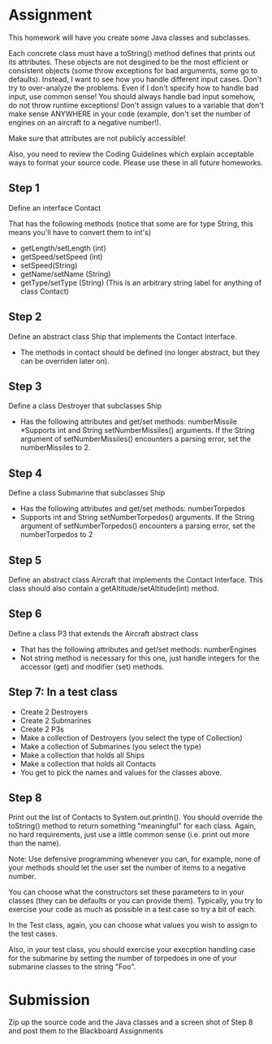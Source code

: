 # Assignment

This homework will have you create some Java classes and subclasses.

Each concrete class must have a toString() method defines that prints out its attributes. These objects are not desgined to be the most efficient or consistent objects (some throw exceptions for bad arguments, some go to defaults). Instead, I want to see how you handle different input cases. Don't try to over-analyze the problems. Even if I don't specify how to handle bad input, use common sense! You should always handle bad input somehow, do not throw runtime exceptions! Don't assign values to a variable that don't make sense ANYWHERE in your code (example, don't set the number of engines on an aircraft to a negative number!).

Make sure that attributes are not publicly accessible!

Also, you need to review the Coding Guidelines which explain acceptable ways to format your source code. Please use these in all future homeworks.

## Step 1

Define an interface Contact

That has the following methods (notice that some are for type String, this means you'll have to convert them to int's)
* getLength/setLength (int)
* getSpeed/setSpeed (int)
* setSpeed(String)
* getName/setName (String)
* getType/setType (String) (This is an arbitrary string label for anything of class Contact)

## Step 2

Define an abstract class Ship that implements the Contact Interface. 

* The methods in contact should be defined (no longer abstract, but they can be overriden later on).

## Step 3

Define a class Destroyer that subclasses Ship

* Has the following attributes and get/set methods: numberMissile
*Supports int and String setNumberMissiles() arguments. If the String argument of setNumberMissiles() encounters a parsing error, set the numberMissiles to 2.

## Step 4

Define a class Submarine that subclasses Ship

* Has the following attributes and get/set methods: numberTorpedos
* Supports int and String setNumberTorpedos() arguments. If the String argument of setNumberTorpedos() encounters a parsing error, set the numberTorpedos to 2


## Step 5

Define an abstract class Aircraft that implements the Contact Interface. This class should also contain a getAltitude/setAltitude(int) method.

## Step 6

Define a class P3 that extends the Aircraft abstract class

* That has the following attributes and get/set methods: numberEngines
* Not string method is necessary for this one, just handle integers for the accessor (get) and modifier (set) methods.


## Step 7: In a test class

* Create 2 Destroyers
* Create 2 Submarines
* Create 2 P3s
* Make a collection of Destroyers (you select the type of Collection)
* Make a collection of Submarines (you select the type)
* Make a collection that holds all Ships
* Make a collection that holds all Contacts
* You get to pick the names and values for the classes above.

## Step 8

Print out the list of Contacts to System.out.println(). You should override the toString() method to return something "meaningful" for each class. Again, no hard requirements, just use a little common sense (i.e. print out more than the name).

Note: Use defensive programming whenever you can, for example, none of your methods should let the user set the number of items to a negative number.

You can choose what the constructors set these parameters to in your classes (they can be defaults or you can provide them). Typically, you try to exercise your code as much as possible in a test case so try a bit of each.

In the Test class, again, you can choose what values you wish to assign to the test cases.

Also, in your test class, you should exercise your execption handling case for the submarine by setting the number of torpedoes in one of your submarine classes to the string "Foo".

# Submission

Zip up the source code and the Java classes and a screen shot of Step 8 and post them to the Blackboard Assignments

